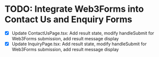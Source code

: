 # TODO: Integrate Web3Forms into Contact Us and Enquiry Forms

- [x] Update ContactUsPage.tsx: Add result state, modify handleSubmit for Web3Forms submission, add result message display
- [x] Update InquiryPage.tsx: Add result state, modify handleSubmit for Web3Forms submission, add result message display
